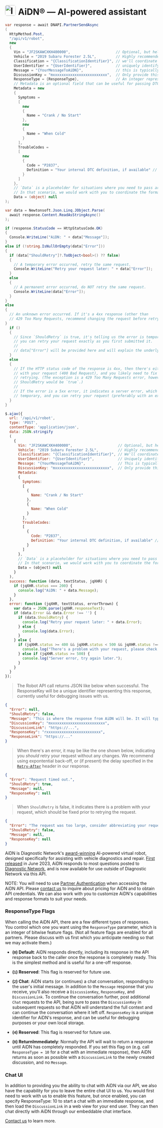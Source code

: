 # <img src="https://d3tl0hgcgcslkv.cloudfront.net/img/robot-avatars/aidn.jpg" width="35" height="35" alt="Image" style="float: left; margin-right: 0.5rem; border-radius: 5px; vertical-align: top; position: relative; top: -5px;">AiDN&reg; — AI-powered assistant

```csharp
var response = await DNAPI.PartnerSendAsync
(
  HttpMethod.Post,
  "/api/v1/robot",
  new 
  {
    Vin = "JF2SKAWCXKH400000",                     // Optional, but helpful
    Vehicle = "2019 Subaru Forester 2.5L",         // Highly recommended, in case VIN decoding fails
    Classification = "{ClassificationIdentifier}", // we'll coordinate with you on this value
    UserIdentifier = "{UserIdentifier}",           // uniquely identify the customer/employee/user
    Message = "{YourMessageToAiDN}",               // this is typically a user-supplied question
    DiscussionKey = "mxxxxxxxxxxxxxxxxxxxxxxxxx",  // Only provide this if replying to an existing conversation
    ResponseType = {ResponseType},                 // An integer representing the feature flags (see docs)
    // Metadata is an optional field that can be useful for passing DTCs and Symptoms, e.g.:
    Metadata = new
    {
      Symptoms = 
      [
        new 
        {
          Name = "Crank / No Start"
        },
        new 
        {
          Name = "When Cold"
        }
      ],
      TroubleCodes = 
      [
        new 
        {
          Code = "P2837",
          Definition = "Your internal DTC definition, if available" // optional, but helpful
        }
      ]
    },
    // `Data` is a placeholder for situations where you need to pass arbitrary data.
    // In that scenario, we would work with you to coordinate the format of this data.
    Data = (object) null
);

var data = Newtonsoft.Json.Linq.JObject.Parse(
  await response.Content.ReadAsStringAsync()
);

if (response.StatusCode == HttpStatusCode.OK)
{
  Console.WriteLine("AiDN: " + data["Message"]);
}
else if (!string.IsNullOrEmpty(data["Error"])) 
{
  if (data["ShouldRetry"]?.ToObject<bool>() ?? false)
  {
    // A temporary error occurred, retry the same request.
    Console.WriteLine("Retry your request later: " + data["Error"]);
  }
  else
  {
    // A permanent error occurred, do NOT retry the same request.
    Console.WriteLine(data["Error"]);
  }
}
else
{
  // An unknown error occurred. If it's a 4xx response (other than 
  // 429 Too Many Requests, recommend changing the request before retrying).
}
  if ()
  {
    // Since `ShouldRetry` is true, it's telling us the error is temporary, and
    // you can retry your request exactly as you first submitted it. 
    //
    // data["Error"] will be provided here and will explain the underlying problem.
  }
  else
  {
    // If the HTTP status code of the response is 4xx, then there's either a problem
    // with your request (400 Bad Request), and you likely need to fix something before
    // retrying. (The exception is a 429 Too Many Requests error, however in that case
    // ShouldRetry would be `true`.)
    //
    // If the error is a 5xx error, it indicates a server error, which should be 
    // temporary, and you can retry your request (preferably with an exponential back-off).
  }
}
```

```javascript
$.ajax({
  url: '/api/v1/robot',
  type: 'POST',
  contentType: 'application/json',
  data: JSON.stringify
  (
    {
      Vin: "JF2SKAWCXKH400000",                     // Optional, but helpful
      Vehicle: "2019 Subaru Forester 2.5L",         // Highly recommended, in case VIN decoding fails
      Classification: "{ClassificationIdentifier}", // We'll coordinate with you on this value
      UserIdentifier: "{UserIdentifier}",           // Uniquely identify the customer/employee/user
      Message: "{YourMessageToAiDN}",               // This is typically a user-supplied question
      DiscussionKey: "mxxxxxxxxxxxxxxxxxxxxxxxxx",  // Only provide this if replying to an existing conversation
      Metadata:
      {
        Symptoms: 
        [
          {
            Name: "Crank / No Start"
          },
          {
            Name: "When Cold"
          }
        ],
        TroubleCodes: 
        [
          {
            Code: "P2837",
            Definition: "Your internal DTC definition, if available" // optional, but helpful
          }
        ]
      },
      // `Data` is a placeholder for situations where you need to pass arbitrary data.
      // In that scenario, we would work with you to coordinate the format of this data.
      Data = (object) null
    }
  ),
  success: function (data, textStatus, jqXHR) {
    if (jqXHR.status === 200) {
      console.log("AiDN: " + data.Message);
    }
  },
  error: function (jqXHR, textStatus, errorThrown) {
    var data = JSON.parse(jqXHR.responseText);
    if (data.Error && data.Error !== '') {
      if (data.ShouldRetry) {
        console.log("Retry your request later: " + data.Error);
      } else {
        console.log(data.Error);
      }
    } else {
      if (jqXHR.status >= 400 && jqXHR.status < 500 && jqXHR.status !== 429) {
        console.log("There's a problem with your request, please check before retrying.");
      } else if (jqXHR.status >= 500) {
        console.log("Server error, try again later.");
      }
    }
  }
});
```

> The Robot API call returns JSON like below when successful. The ResponseKey will be a 
> unique identifier representing this response, currently useful for debugging issues with us.

```json
{
  "Error": null,
  "ShouldRetry": false,
  "Message": "This is where the response from AiDN will be. It will typically be formatted using Markdown (e.g. **bold**, _italics_, etc.). However, we can work with you to return the response in a different format if desired.",
  "DiscussionKey": "mxxxxxxxxxxxxxxxxxxxxxxxxx",
  "DiscussionLink": "https://...",
  "ResponseKey": "rxxxxxxxxxxxxxxxxxxxxxxxxx",
  "ResponseLink": "https://..."
}
```

> When there's an error, it may be like the one shown below, indicating you _should_ retry
> your request without any changes. We recommend using expontential back-off, or (if present) 
> the delay specified in the [`Retry-After`](https://developer.mozilla.org/en-US/docs/Web/HTTP/Headers/Retry-After) header in our response.

```json
{
  "Error": "Request timed out.",
  "ShouldRetry": true,
  "Message": null,
  "ResponseKey": null
}
```

> When `ShouldRetry` is false, it indicates there is a problem with your request, which should
> be fixed prior to retrying the request. 

```json
{
  "Error": "The request was too large, consider abbreviating your request.",
  "ShouldRetry": false,
  "Message": null,
  "ResponseKey": null
}
```

AiDN is Diagnostic Network's [award-winning](https://www.prnewswire.com/news-releases/diagnostic-network-receives-prestigious-motor-top-20-tool-award-for-2023-301931391.html) AI-powered virtual robot, designed specifically for assisting with vehicle diagnostics and repair. [First released](https://diag.net/msg/m3h0hjpu4jbpmh197p5f6jv3rj) in June 2023, AiDN responds to most questions posted to [Diagnostic Network](https://diag.net), and is now available for use outside of Diagnostic Network via this API.

NOTE: You will need to use [Partner Authentication](#partner-authentication) when accessing the AiDN API. Please [contact us](https://diag.net/contact) to inquire about pricing for AiDN and to obtain API credentials. We can also work with you to customize AiDN's capabilities and response formats to suit your needs.

### ResponseType Flags

When calling the AiDN API, there are a few different types of responses. You control which one you want using the `ResponseType` parameter, which is an integer of bitwise feature flags. (Not all feature flags are enabled for all partners. Please discuss with us first which you anticipate needing so that we may activate them.)

  - **(`0`) Default**: AiDN responds directly, including its response in the API response back to the caller once the response is completely ready. This is the simplest method and is useful for a one-off response. 

  - **(`1`) Reserved**: This flag is reserved for future use.

  - **(`2`) Chat**: AiDN starts (or continues) a chat conversation, responding to the user's initial message. In addition to the `Message` response that you receive, you'll also receive a `DiscussionKey`, `ResponseKey`, and `DiscussionLink`. To continue the conversation further, post additional `Chat` requests to the API, being sure to pass the `DiscussionKey` in subsequent requests so that AiDN will understand the full context and can continue the conversation where it left off. `ResponseKey` is a unique identifier for AiDN's response, and can be useful for debugging purposes or your own local storage.

  - **(`4`) Reserved**: This flag is reserved for future use.

  - **(`8`) ReturnImmediately**: Normally the API will wait to return a response until AiDN has completely responded. If you set this flag on (e.g. call `ResponseType = 10` for a chat with an immediate response), then AiDN returns as soon as possible with a `DiscussionLink` to the newly created discussion, and no `Message`. 

### Chat UI

In addition to providing you the ability to chat with AiDN via our API, we also have the capability for you to leave the entire chat UI to us. You would first need to work with us to enable this feature, but once enabled, you can specify ResponseType: 10 to start a chat with an immediate response, and then load the `DiscussionLink` in a web view for your end user. They can then chat directly with AiDN through our embeddable chat interface. 

[Contact us](https://diag.net/contact) to learn more.
